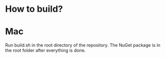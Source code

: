 # How to build?

# Mac
Run build.sh in the root directory of the repository. The NuGet package is in the root folder after everything is done.